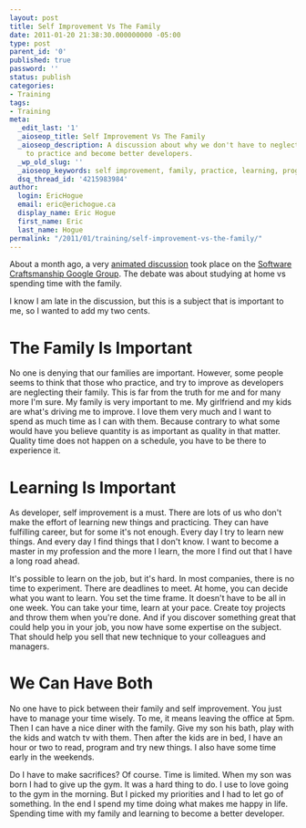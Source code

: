 ```yaml
---
layout: post
title: Self Improvement Vs The Family
date: 2011-01-20 21:38:30.000000000 -05:00
type: post
parent_id: '0'
published: true
password: ''
status: publish
categories:
- Training
tags:
- Training
meta:
  _edit_last: '1'
  _aioseop_title: Self Improvement Vs The Family
  _aioseop_description: A discussion about why we don't have to neglect our families
    to practice and become better developers.
  _wp_old_slug: ''
  _aioseop_keywords: self improvement, family, practice, learning, programming
  dsq_thread_id: '4215983984'
author:
  login: EricHogue
  email: eric@erichogue.ca
  display_name: Eric Hogue
  first_name: Eric
  last_name: Hogue
permalink: "/2011/01/training/self-improvement-vs-the-family/"
---
```

About a month ago, a very [animated discussion](http://groups.google.com/group/software_craftsmanship/browse_thread/thread/a8ebf102445b1409 "About learning and self-improvement") took place on the [Software Craftsmanship Google Group](http://groups.google.com/group/software_craftsmanship "Software Craftsmanship Google Group"). The debate was about studying at home vs spending time with the family.

I know I am late in the discussion, but this is a subject that is important to me, so I wanted to add my two cents.

# The Family Is Important

No one is denying that our families are important. However, some people seems to think that those who practice, and try to improve as developers are neglecting their family. This is far from the truth for me and for many more I'm sure. My family is very important to me. My girlfriend and my kids are what's driving me to improve. I love them very much and I want to spend as much time as I can with them. Because contrary to what some would have you believe quantity is as important as quality in that matter. Quality time does not happen on a schedule, you have to be there to experience it.

# Learning Is Important

As developer, self improvement is a must. There are lots of us who don't make the effort of learning new things and practicing. They can have fulfilling career, but for some it's not enough. Every day I try to learn new things. And every day I find things that I don't know. I want to become a master in my profession and the more I learn, the more I find out that I have a long road ahead.

It's possible to learn on the job, but it's hard. In most companies, there is no time to experiment. There are deadlines to meet. At home, you can decide what you want to learn. You set the time frame. It doesn't have to be all in one week. You can take your time, learn at your pace. Create toy projects and throw them when you're done. And if you discover something great that could help you in your job, you now have some expertise on the subject. That should help you sell that new technique to your colleagues and managers.

# We Can Have Both

No one have to pick between their family and self improvement. You just have to manage your time wisely. To me, it means leaving the office at 5pm. Then I can have a nice diner with the family. Give my son his bath, play with the kids and watch tv with them. Then after the kids are in bed, I have an hour or two to read, program and try new things. I also have some time early in the weekends.

Do I have to make sacrifices? Of course. Time is limited. When my son was born I had to give up the gym. It was a hard thing to do. I use to love going to the gym in the morning. But I picked my priorities and I had to let go of something. In the end I spend my time doing what makes me happy in life. Spending time with my family and learning to become a better developer.

